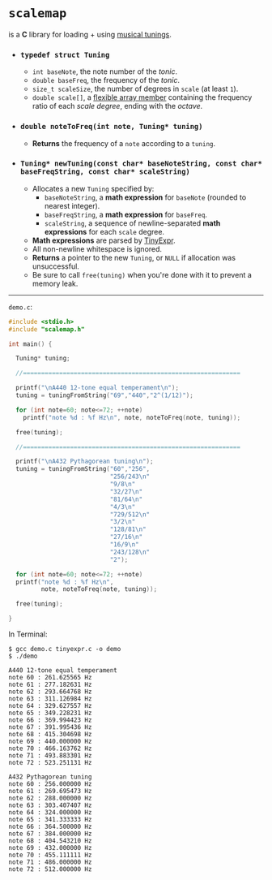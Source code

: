 # `scalemap`
is a **C** library for loading + using [musical tunings](https://en.wikipedia.org/wiki/Musical_tuning#Tuning_systems).

- ### `typedef struct Tuning`

  - `int baseNote`, the note number of the *tonic*.
  - `double baseFreq`, the frequency of the *tonic*.
  - `size_t scaleSize`, the number of degrees in `scale` (at least `1`).
  - `double scale[]`, a [flexible array member](https://en.wikipedia.org/wiki/Flexible_array_member) containing the frequency ratio of each *scale degree*, ending with the *octave*.

- ### `double noteToFreq(int note, Tuning* tuning)`
  - **Returns** the frequency of a `note` according to a `tuning`.

- ### `Tuning* newTuning(const char* baseNoteString, const char* baseFreqString, const char* scaleString)`
  - Allocates a new `Tuning` specified by:
    - `baseNoteString`, a **math expression** for `baseNote` (rounded to nearest integer).
    - `baseFreqString`, a **math expression** for `baseFreq`.
    - `scaleString`, a sequence of newline-separated **math expressions** for each `scale` degree.
  - **Math expressions** are parsed by [TinyExpr](https://codeplea.com/tinyexpr).
  - All non-newline whitespace is ignored.
  - **Returns** a pointer to the new `Tuning`, or `NULL` if allocation was unsuccessful.
  - Be sure to call `free(tuning)` when you're done with it to prevent a memory leak.

---

`demo.c`:
```c
#include <stdio.h>
#include "scalemap.h"

int main() {

  Tuning* tuning;

  //============================================================

  printf("\nA440 12-tone equal temperament\n");
  tuning = tuningFromString("69","440","2^(1/12)");

  for (int note=60; note<=72; ++note)
    printf("note %d : %f Hz\n", note, noteToFreq(note, tuning));

  free(tuning);

  //============================================================

  printf("\nA432 Pythagorean tuning\n");
  tuning = tuningFromString("60","256",
                            "256/243\n"
                            "9/8\n"
                            "32/27\n"
                            "81/64\n"
                            "4/3\n"
                            "729/512\n"
                            "3/2\n"
                            "128/81\n"
                            "27/16\n"
                            "16/9\n"
                            "243/128\n"
                            "2");

  for (int note=60; note<=72; ++note)
  printf("note %d : %f Hz\n",
         note, noteToFreq(note, tuning));

  free(tuning);

}
```
In Terminal:
```console
$ gcc demo.c tinyexpr.c -o demo
$ ./demo

A440 12-tone equal temperament
note 60 : 261.625565 Hz
note 61 : 277.182631 Hz
note 62 : 293.664768 Hz
note 63 : 311.126984 Hz
note 64 : 329.627557 Hz
note 65 : 349.228231 Hz
note 66 : 369.994423 Hz
note 67 : 391.995436 Hz
note 68 : 415.304698 Hz
note 69 : 440.000000 Hz
note 70 : 466.163762 Hz
note 71 : 493.883301 Hz
note 72 : 523.251131 Hz

A432 Pythagorean tuning
note 60 : 256.000000 Hz
note 61 : 269.695473 Hz
note 62 : 288.000000 Hz
note 63 : 303.407407 Hz
note 64 : 324.000000 Hz
note 65 : 341.333333 Hz
note 66 : 364.500000 Hz
note 67 : 384.000000 Hz
note 68 : 404.543210 Hz
note 69 : 432.000000 Hz
note 70 : 455.111111 Hz
note 71 : 486.000000 Hz
note 72 : 512.000000 Hz
```
